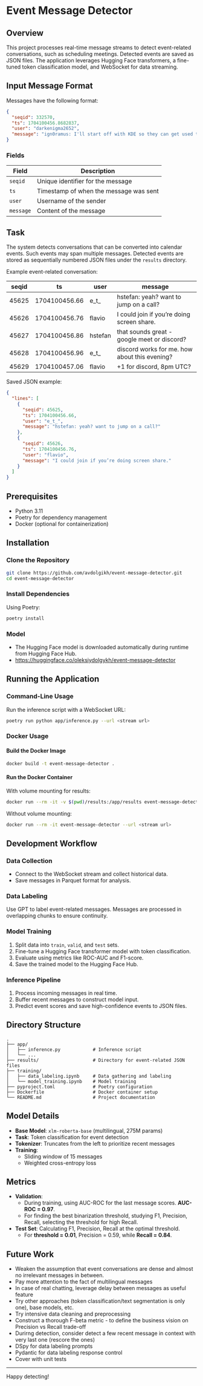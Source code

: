 # Event Message Detector

## Overview
This project processes real-time message streams to detect event-related conversations, such as scheduling meetings. Detected events are saved as JSON files. The application leverages Hugging Face transformers, a fine-tuned token classification model, and WebSocket for data streaming.

## Input Message Format
Messages have the following format:

```json
{
  "seqid": 332570,
  "ts": 1704100456.8682837,
  "user": "darkenigma2652",
  "message": "ign0ramus: I'll start off with KDE so they can get used to Linux, and if it's too slow I'll install XFCE and tweak it a bit"
}
```

### Fields
| Field    | Description                                     |
|----------|-------------------------------------------------|
| `seqid`  | Unique identifier for the message               |
| `ts`     | Timestamp of when the message was sent          |
| `user`   | Username of the sender                          |
| `message`| Content of the message                          |

## Task
The system detects conversations that can be converted into calendar events. Such events may span multiple messages. Detected events are stored as sequentially numbered JSON files under the `results` directory.

Example event-related conversation:

| seqid   | ts             | user     | message                                      |
|---------|----------------|----------|----------------------------------------------|
| 45625   | 1704100456.66  | e_t_     | hstefan: yeah? want to jump on a call?       |
| 45626   | 1704100456.76  | flavio   | I could join if you’re doing screen share.   |
| 45627   | 1704100456.86  | hstefan  | that sounds great - google meet or discord?  |
| 45628   | 1704100456.96  | e_t_     | discord works for me. how about this evening?|
| 45629   | 1704100457.06  | flavio   | +1 for discord, 8pm UTC?                     |

Saved JSON example:

```json
{
  "lines": [
    {
      "seqid": 45625,
      "ts": 1704100456.66,
      "user": "e_t_",
      "message": "hstefan: yeah? want to jump on a call?"
    },
    {
      "seqid": 45626,
      "ts": 1704100456.76,
      "user": "flavio",
      "message": "I could join if you’re doing screen share."
    }
  ]
}
```

## Prerequisites
- Python 3.11
- Poetry for dependency management
- Docker (optional for containerization)

## Installation
### Clone the Repository
```bash
git clone https://github.com/avdolgikh/event-message-detector.git
cd event-message-detector
```

### Install Dependencies
Using Poetry:
```bash
poetry install
```

### Model
- The Hugging Face model is downloaded automatically during runtime from Hugging Face Hub.
- https://huggingface.co/oleksiydolgykh/event-message-detector

## Running the Application
### Command-Line Usage
Run the inference script with a WebSocket URL:
```bash
poetry run python app/inference.py --url <stream url>
```

### Docker Usage
#### Build the Docker Image
```bash
docker build -t event-message-detector .
```

#### Run the Docker Container
With volume mounting for results:
```bash
docker run --rm -it -v $(pwd)/results:/app/results event-message-detector --url <stream url>
```
Without volume mounting:
```bash
docker run --rm -it event-message-detector --url <stream url>
```

## Development Workflow
### Data Collection
- Connect to the WebSocket stream and collect historical data.
- Save messages in Parquet format for analysis.

### Data Labeling
Use GPT to label event-related messages. Messages are processed in overlapping chunks to ensure continuity.

### Model Training
1. Split data into `train`, `valid`, and `test` sets.
2. Fine-tune a Hugging Face transformer model with token classification.
3. Evaluate using metrics like ROC-AUC and F1-score.
4. Save the trained model to the Hugging Face Hub.

### Inference Pipeline
1. Process incoming messages in real time.
2. Buffer recent messages to construct model input.
3. Predict event scores and save high-confidence events to JSON files.

## Directory Structure
```
.
├── app/
│   ├── inference.py            # Inference script
│   └── ...
├── results/                    # Directory for event-related JSON files
├── training/
│   ├── data_labeling.ipynb     # Data gathering and labeling
│   └── model_training.ipynb    # Model training 
├── pyproject.toml              # Poetry configuration
├── Dockerfile                  # Docker container setup
└── README.md                   # Project documentation
```

## Model Details
- **Base Model**: `xlm-roberta-base` (multilingual, 275M params)
- **Task**: Token classification for event detection
- **Tokenizer**: Truncates from the left to prioritize recent messages
- **Training**:
  - Sliding window of 15 messages
  - Weighted cross-entropy loss

## Metrics
- **Validation**:
  - During training, using AUC-ROC for the last message scores. **AUC-ROC = 0.97**. 
  - For finding the best binarization threshold, studying F1, Precision, Recall, selecting the threshold for high Recall.
- **Test Set**: Calculating F1, Precision, Recall at the optimal threshold.
  - For **threshold = 0.01**, Precision = 0.59, while **Recall = 0.84**.


## Future Work
- Weaken the assumption that event conversations are dense and almost no irrelevant messages in between.
- Pay more attention to the fact of multilingual messages
- In case of real chatting, leverage delay between messages as useful feature 
- Try other approaches (token classification/text segmentation is only one), base models, etc.
- Try intensive data cleaning and preprocessing
- Construct a thorough F-beta metric - to define the business vision on Precision vs Recall trade-off
- Durirng detection, consider detect a few recent message in context with very last one (rescore the ones)
- DSpy for data labeling prompts
- Pydantic for data labeling response control
- Cover with unit tests

---

Happy detecting!
